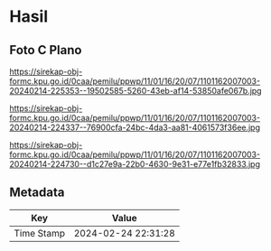 # Hasil

## Foto C Plano

https://sirekap-obj-formc.kpu.go.id/0caa/pemilu/ppwp/11/01/16/20/07/1101162007003-20240214-225353--19502585-5260-43eb-af14-53850afe067b.jpg

https://sirekap-obj-formc.kpu.go.id/0caa/pemilu/ppwp/11/01/16/20/07/1101162007003-20240214-224337--76900cfa-24bc-4da3-aa81-4061573f36ee.jpg

https://sirekap-obj-formc.kpu.go.id/0caa/pemilu/ppwp/11/01/16/20/07/1101162007003-20240214-224730--d1c27e9a-22b0-4630-9e31-e77e1fb32833.jpg


## Metadata

| Key        | Value               |
| ---------- | ------------------- |
| Time Stamp | 2024-02-24 22:31:28 |



